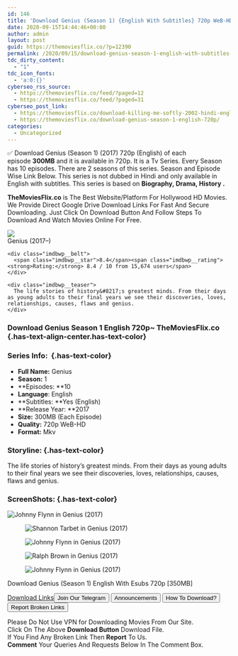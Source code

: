 ```yaml
---
id: 146
title: 'Download Genius (Season 1) {English With Subtitles} 720p WeB-HD [350MB]'
date: 2020-09-15T14:44:46+00:00
author: admin
layout: post
guid: https://themoviesflix.co/?p=12390
permalink: /2020/09/15/download-genius-season-1-english-with-subtitles-720p-web-hd-350mb/
tdc_dirty_content:
  - "1"
tdc_icon_fonts:
  - 'a:0:{}'
cyberseo_rss_source:
  - https://themoviesflix.co/feed/?paged=12
  - https://themoviesflix.co/feed/?paged=31
cyberseo_post_link:
  - https://themoviesflix.co/download-killing-me-softly-2002-hindi-english-480p-720p/
  - https://themoviesflix.co/download-genius-season-1-english-720p/
categories:
  - Uncategorized
---
```

✅ Download Genius (Season 1) (2017) 720p (English) of each episode&nbsp;**300MB**&nbsp;and it is available in&nbsp;720p. It is a Tv Series. Every Season has 10 episodes. There are 2 seasons of this series. Season and Episode Wise Link Below. This series is not dubbed in Hindi and only available in English with subtitles. This series is based on&nbsp;**Biography,&nbsp;Drama,&nbsp;History&nbsp;.**

**TheMoviesFlix.co**&nbsp;is The Best Website/Platform For Hollywood HD Movies. We Provide Direct Google Drive Download Links For Fast And Secure Downloading. Just Click On Download Button And Follow Steps To Download And Watch Movies Online For Free.

<div class="imdbwp imdbwp--movie dark">
  <div class="imdbwp__thumb">
    <a class="imdbwp__link" target="_blank" title="Genius" href="https://www.imdb.com/title/tt5673782/" rel="nofollow noopener noreferrer"><img class="imdbwp__img" src="https://m.media-amazon.com/images/M/MV5BNjRiYmE5MTctZGIzOS00MTQwLWFjZmEtNDhlNzJkNDc3ZWYzXkEyXkFqcGdeQXVyMTAwMzM3NDI3._V1_SX300.jpg" /></a>
  </div>
  
  <div class="imdbwp__content">
    <div class="imdbwp__header">
      <span class="imdbwp__title">Genius</span> (2017–)
    </div>
    
    <div class="imdbwp__belt">
      <span class="imdbwp__star">8.4</span><span class="imdbwp__rating"><strong>Rating:</strong> 8.4 / 10 from 15,674 users</span>
    </div>
    
    <div class="imdbwp__teaser">
      The life stories of history&#8217;s greatest minds. From their days as young adults to their final years we see their discoveries, loves, relationships, causes, flaws and genius.
    </div>
  </div>
</div>

### Download Genius Season 1 English 720p~ TheMoviesFlix.co {.has-text-align-center.has-text-color}

### Series Info:&nbsp; {.has-text-color}

  * **Full Name:**&nbsp;Genius
  * **Season:**&nbsp;1
  * **Episodes:&nbsp;**10
  * **Language**: English
  * **Subtitles:&nbsp;**Yes (English)
  * **Release Year:&nbsp;**2017
  * **Size:**&nbsp;300MB (Each Episode)
  * **Quality:**&nbsp;720p WeB-HD
  * **Format:**&nbsp;Mkv

### Storyline: {.has-text-color}

The life stories of history’s greatest minds. From their days as young adults to their final years we see their discoveries, loves, relationships, causes, flaws and genius.

### ScreenShots: {.has-text-color}<figure class="wp-block-image">

![Johnny Flynn in Genius (2017)](https://m.media-amazon.com/images/M/MV5BMjI5NDM3NTE3OF5BMl5BanBnXkFtZTgwNzYzMjM4MjI@._V1_QL50_SX1500_CR0,0,1500,999_AL_.jpg) </figure> <figure class="wp-block-image">![Shannon Tarbet in Genius (2017)](https://m.media-amazon.com/images/M/MV5BMTUyNTA0NTMzMl5BMl5BanBnXkFtZTgwMTYzMjM4MjI@._V1_QL50_SX1500_CR0,0,1500,999_AL_.jpg)</figure> <figure class="wp-block-image">![Johnny Flynn in Genius (2017)](https://m.media-amazon.com/images/M/MV5BMTcwNDg0Njg3M15BMl5BanBnXkFtZTgwNjMyMjM4MjI@._V1_QL50_SX1500_CR0,0,1500,999_AL_.jpg)</figure> <figure class="wp-block-image">![Ralph Brown in Genius (2017)](https://m.media-amazon.com/images/M/MV5BMjM5NTU3NTI4MF5BMl5BanBnXkFtZTgwMjYzMjM4MjI@._V1_QL50_SX1500_CR0,0,1500,999_AL_.jpg)</figure> <figure class="wp-block-image">![Johnny Flynn in Genius (2017)](https://m.media-amazon.com/images/M/MV5BMTcwMjY5MTk0OF5BMl5BanBnXkFtZTgwNTQyMjM4MjI@._V1_QL50_SX1500_CR0,0,1500,999_AL_.jpg)</figure> 

<p class="has-text-align-center has-text-color has-medium-font-size">
  Download Genius (Season 1) English With Esubs 720p [350MB]
</p>

<span class="mb-center maxbutton-3-center"><span class="maxbutton-3-container mb-container"><a class="maxbutton-3 maxbutton maxbutton-post-button" target="_blank" rel="nofollow noopener noreferrer" href="https://coinquint.com/a11020/"><span class="mb-text">Download Links</span></a></span></span><a href="https://t.me/themoviesflixcom" target="_blank" data-wpel-link="external" rel="nofollow external noopener noreferrer"><button class="button button5">Join Our Telegram</button></a> <a href="https://themoviesflix.co/download-genius-season-1-english-720p/#" target="_blank" data-wpel-link="external" rel="nofollow external noopener noreferrer"><button class="button button5">Announcements</button></a> <a href="https://themoviesflix.com/how-to-download/" target="_blank" data-wpel-link="external" rel="nofollow external noopener noreferrer"><button class="button button5">How To Download?</button></a> <a href="https://themoviesflix.co/download-genius-season-1-english-720p/#" target="_blank" data-wpel-link="external" rel="nofollow external noopener noreferrer"><button class="button button5">Report Broken Links</button></a> 

<div class="alert alert-danger">
  Please Do Not Use VPN for Downloading Movies From Our Site.
</div>

<div class="alert alert-success">
  Click On The Above <strong>Download Button</strong> Download File.
</div>

<div class="alert alert-warning">
  If You Find Any Broken Link Then <strong>Report</strong> To Us.
</div>

<div class="alert alert-info">
  <strong>Comment</strong> Your Queries And Requests Below In The Comment Box.
</div>